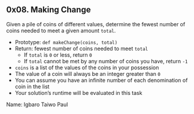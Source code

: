 ## 0x08. Making Change

Given a pile of coins of different values, determine the fewest number of coins needed to meet a given amount `total`.

* Prototype: `def makeChange(coins, total)`
* Return: fewest number of coins needed to meet `total`
	- If `total` is `0` or less, return `0`
	- If `total` cannot be met by any number of coins you have, return `-1`
* `coins` is a list of the values of the coins in your possession
* The value of a coin will always be an integer greater than `0`
* You can assume you have an infinite number of each denomination of coin in the list
* Your solution’s runtime will be evaluated in this task




Name: Igbaro Taiwo Paul
